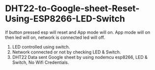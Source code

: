 # DHT22-to-Google-sheet-Reset-Using-ESP8266-LED-Switch

If button pressed esp will reset and App mode will on. App mode will on then led will on, network is connected led will off.

1. LED controlled using switch.
2. Network connected or not by checking LED & Switch.
3. DHT22 Data sent Google sheet by using nodemcu esp8266, LED & Switch, No Wifi Credentials.
